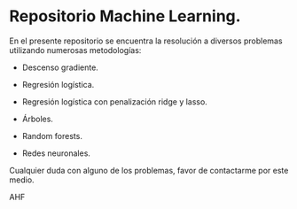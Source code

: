 # Repositorio Machine Learning.

En el presente repositorio se encuentra la resolución a diversos problemas utilizando numerosas metodologías:

- Descenso gradiente.

- Regresión logística.

- Regresión logística con penalización ridge y lasso.

- Árboles.

- Random forests.

- Redes neuronales.


Cualquier duda con alguno de los problemas, favor de contactarme por este medio.

AHF

